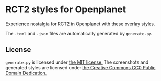 # RCT2 styles for Openplanet

Experience nostalgia for RCT2 in Openplanet with these overlay styles.

The `.toml` and `.json` files are automatically generated by `generate.py`.

## License

`generate.py` is licensed under [the MIT license.](LICENSE.md)
The screenshots and generated styles are licensed under
[the Creative Commons CC0 Public Domain Dedication.](LICENSE.md)
